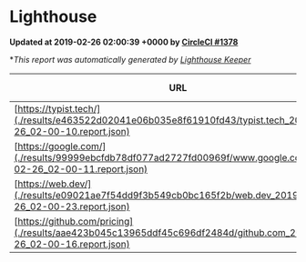 
# Lighthouse

**Updated at 2019-02-26 02:00:39 +0000 by [CircleCI #1378](https://circleci.com/gh/ItinerisLtd/lighthouse-keeper-example/1378)**

**This report was automatically generated by [Lighthouse Keeper](https://github.com/itinerisltd/lighthouse-keeper)*

| URL | Performance | Accessibility | Best Practices | SEO | PWA | Updated At |
| --- | --- | --- | --- | --- | --- | --- |
| [https://typist.tech/](./results/e463522d02041e06b035e8f61910fd43/typist.tech_2019-02-26_02-00-10.report.json) | 1 |  |  |  |  | 2019-02-26T02:00:10.575Z |
| [https://google.com/](./results/99999ebcfdb78df077ad2727fd00969f/www.google.com_2019-02-26_02-00-11.report.json) | 0.96 | 0.71 | 0.93 | 0.8 | 0.58 | 2019-02-26T02:00:11.359Z |
| [https://web.dev/](./results/e09021ae7f54dd9f3b549cb0bc165f2b/web.dev_2019-02-26_02-00-23.report.json) | 0.96 | 0.93 | 0.93 | 0.91 | 1 | 2019-02-26T02:00:23.083Z |
| [https://github.com/pricing](./results/aae423b045c13965ddf45c696df2484d/github.com_2019-02-26_02-00-16.report.json) | 0.8 | 0.89 | 0.93 | 0.9 | 0.58 | 2019-02-26T02:00:16.709Z |
